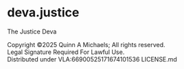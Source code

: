 # deva.justice
The Justice Deva

Copyright ©2025 Quinn A Michaels; All rights reserved.  
Legal Signature Required For Lawful Use.  
Distributed under VLA:66900525171674101536 LICENSE.md
